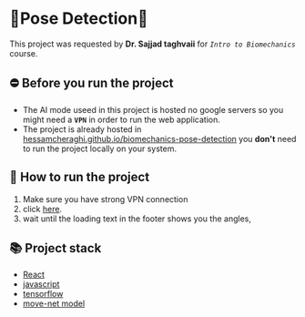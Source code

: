 # 💪Pose Detection💪

This project was requested by **Dr. Sajjad taghvaii** for *`Intro to Biomechanics`* course.

## ⛔ Before you run the project

- The AI mode useed in this project is hosted no google servers so you might need a **`VPN`** in order to run the web application.
- The project is already hosted in [hessamcheraghi.github.io/biomechanics-pose-detection](https://hessamcheraghi.github.io/biomechanics-pose-detection/) you **don't** need to run the project locally on your system.

## 🤔 How to run the project

1. Make sure you have strong VPN connection
2. click [here](https://hessamcheraghi.github.io/biomechanics-pose-detection/).
3. wait until the loading text in the footer shows you the angles,

## 📚 Project stack

- [React](https://www.google.com/search?q=react)
- [javascript](https://www.google.com/search?q=javascript)
- [tensorflow](https://www.google.com/search?q=tensorflow)
- [move-net model](https://github.com/tensorflow/tfjs-models/tree/master/pose-detection/src/movenet)
